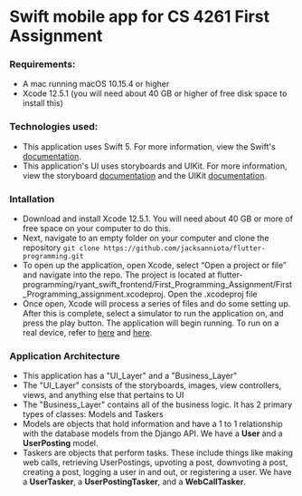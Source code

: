 # Swift mobile app for CS 4261 First Assignment

### Requirements:
- A mac running macOS 10.15.4 or higher
- Xcode 12.5.1 (you will need about 40 GB or higher of free disk space to install this)

### Technologies used:
- This application uses Swift 5. For more information, view the Swift's [documentation](https://developer.apple.com/documentation/swift).
- This application's UI uses storyboards and UIKit. For more information, view the storyboard [documentation](https://developer.apple.com/documentation/uikit/uistoryboard) and the UIKit [documentation](https://developer.apple.com/documentation/uikit).

### Intallation
- Download and install Xcode 12.5.1. You will need about 40 GB or more of free space on your computer to do this.
- Next, navigate to an empty folder on your computer and clone the repository ```git clone https://github.com/jacksanniota/flutter-programming.git```
- To open up the application, open Xcode, select “Open a project or file” and navigate into the repo. The project is located at flutter-programming/ryant_swift_frontend/First_Programming_Assignment/First_Programming_assignment.xcodeproj. Open the .xcodeproj file
- Once open, Xcode will process a series of files and do some setting up. After this is complete, select a simulator to run the application on, and press the play button. The application will begin running. To run on a real device, refer to [here](https://developer.apple.com/library/archive/documentation/ToolsLanguages/Conceptual/Xcode_Overview/RunningonaDevice.html) and [here](https://steemit.com/xcode/@ktsteemit/xcode-free-provisioning).

### Application Architecture
- This application has a "UI_Layer" and a "Business_Layer"
- The "UI_Layer" consists of the storyboards, images, view controllers, views, and anything else that pertains to UI
- The "Business_Layer" contains all of the business logic. It has 2 primary types of classes: Models and Taskers
- Models are objects that hold information and have a 1 to 1 relationship with the database models from the Django API. We have a <strong>User</strong> and a <strong>UserPosting</strong> model.
- Taskers are objects that perform tasks. These include things like making web calls, retrieving UserPostings, upvoting a post, downvoting a post, creating a post, logging a user in and out, or registering a user. We have a <strong>UserTasker</strong>, a <strong>UserPostingTasker</strong>, and a <strong>WebCallTasker</strong>.

